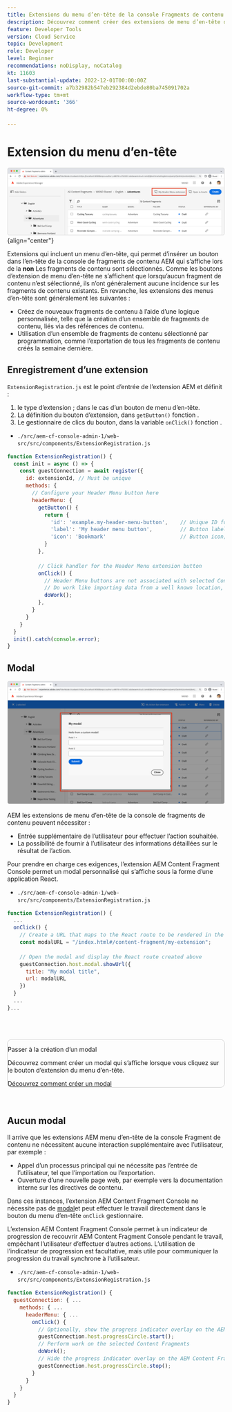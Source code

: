 ```yaml
---
title: Extensions du menu d’en-tête de la console Fragments de contenu AEM
description: Découvrez comment créer des extensions de menu d’en-tête de la console Fragment de contenu AEM.
feature: Developer Tools
version: Cloud Service
topic: Development
role: Developer
level: Beginner
recommendations: noDisplay, noCatalog
kt: 11603
last-substantial-update: 2022-12-01T00:00:00Z
source-git-commit: a7b32982b547eb292384d2ebde80ba745091702a
workflow-type: tm+mt
source-wordcount: '366'
ht-degree: 0%

---
```



# Extension du menu d’en-tête

![Extension du menu d’en-tête](./assets/header-menu/header-menu.png){align="center"}

Extensions qui incluent un menu d’en-tête, qui permet d’insérer un bouton dans l’en-tête de la console de fragments de contenu AEM qui s’affiche lors de la __non__ Les fragments de contenu sont sélectionnés. Comme les boutons d’extension de menu d’en-tête ne s’affichent que lorsqu’aucun fragment de contenu n’est sélectionné, ils n’ont généralement aucune incidence sur les fragments de contenu existants. En revanche, les extensions des menus d’en-tête sont généralement les suivantes :

+ Créez de nouveaux fragments de contenu à l’aide d’une logique personnalisée, telle que la création d’un ensemble de fragments de contenu, liés via des références de contenu.
+ Utilisation d’un ensemble de fragments de contenu sélectionné par programmation, comme l’exportation de tous les fragments de contenu créés la semaine dernière.

## Enregistrement d’une extension

`ExtensionRegistration.js` est le point d’entrée de l’extension AEM et définit :

1. le type d’extension ; dans le cas d’un bouton de menu d’en-tête.
1. La définition du bouton d’extension, dans `getButton()` fonction .
1. Le gestionnaire de clics du bouton, dans la variable `onClick()` fonction .

+ `./src/aem-cf-console-admin-1/web-src/src/components/ExtensionRegistration.js`

```javascript
function ExtensionRegistration() {
  const init = async () => {
    const guestConnection = await register({
      id: extensionId, // Must be unique
      methods: {
        // Configure your Header Menu button here
        headerMenu: {
          getButton() {
            return {
              'id': 'example.my-header-menu-button',    // Unique ID for the button
              'label': 'My header menu button',         // Button label 
              'icon': 'Bookmark'                        // Button icon; get name from: https://spectrum.adobe.com/page/icons/ (Remove spaces, keep uppercase)
            }
          },

          // Click handler for the Header Menu extension button
          onClick() {
            // Header Menu buttons are not associated with selected Content Fragment, and thus are not provided a selection parameter.        
            // Do work like importing data from a well known location, or exporting a welll known set of data
            doWork();            
          },
        }
      }
    }
  }
  init().catch(console.error);
}
```

## Modal

![Modal](./assets/modal/modal.png)

AEM les extensions de menu d’en-tête de la console de fragments de contenu peuvent nécessiter :

+ Entrée supplémentaire de l’utilisateur pour effectuer l’action souhaitée.
+ La possibilité de fournir à l’utilisateur des informations détaillées sur le résultat de l’action.

Pour prendre en charge ces exigences, l’extension AEM Content Fragment Console permet un modal personnalisé qui s’affiche sous la forme d’une application React.

+ `./src/aem-cf-console-admin-1/web-src/src/components/ExtensionRegistration.js`

```javascript
function ExtensionRegistration() {
  ...
  onClick() {
    // Create a URL that maps to the React route to be rendered in the modal
    const modalURL = "/index.html#/content-fragment/my-extension";

    // Open the modal and display the React route created above
    guestConnection.host.modal.showUrl({
      title: "My modal title",
      url: modalURL
    })     
  }
  ...     
}...
```

<div class="column is-8-desktop is-full-mobile is-half-tablet" style="
    border: solid 1px #ccc;
    border-radius: 10px;
    margin: 4rem auto;
">
  <div class="is-flex is-padded-small is-padded-big-mobile">
    <div>
      <p class="has-text-weight-bold is-size-36 is-size-27-touch is-margin-bottom-big has-text-blackest">Passer à la création d’un modal</p>
      <p class="has-text-blackest">Découvrez comment créer un modal qui s’affiche lorsque vous cliquez sur le bouton d’extension du menu d’en-tête.</p>
      <div class="has-align-start is-margin-top-big">
        <a href="./modal.md" target="_blank" class="spectrum-Button spectrum-Button--outline spectrum-Button--primary spectrum-Button--sizeM">
          <span class="spectrum-Button-label has-no-wrap has-text-weight-bold" title="Découvrez comment créer un modal">Découvrez comment créer un modal</span>
        </a>
      </div>
    </div>
  </div>
</div>

## Aucun modal

Il arrive que les extensions AEM menu d’en-tête de la console Fragment de contenu ne nécessitent aucune interaction supplémentaire avec l’utilisateur, par exemple :

+ Appel d’un processus principal qui ne nécessite pas l’entrée de l’utilisateur, tel que l’importation ou l’exportation.
+ Ouverture d’une nouvelle page web, par exemple vers la documentation interne sur les directives de contenu.

Dans ces instances, l’extension AEM Content Fragment Console ne nécessite pas de [modal](#modal)et peut effectuer le travail directement dans le bouton du menu d’en-tête `onClick` gestionnaire.

L’extension AEM Content Fragment Console permet à un indicateur de progression de recouvrir AEM Content Fragment Console pendant le travail, empêchant l’utilisateur d’effectuer d’autres actions. L’utilisation de l’indicateur de progression est facultative, mais utile pour communiquer la progression du travail synchrone à l’utilisateur.

+ `./src/aem-cf-console-admin-1/web-src/src/components/ExtensionRegistration.js`

```javascript
function ExtensionRegistration() {
  guestConnection: { ...
    methods: { ...
      headerMenu: { ...
        onClick() {
          // Optionally, show the progress indicator overlay on the AEM Content Fragment console
          guestConnection.host.progressCircle.start();
          // Perform work on the selected Content Fragments
          doWork();
          // Hide the progress indicator overlay on the AEM Content Fragment console when the work is done
          guestConnection.host.progressCircle.stop();
        }
      }
    }
  }
}
```
